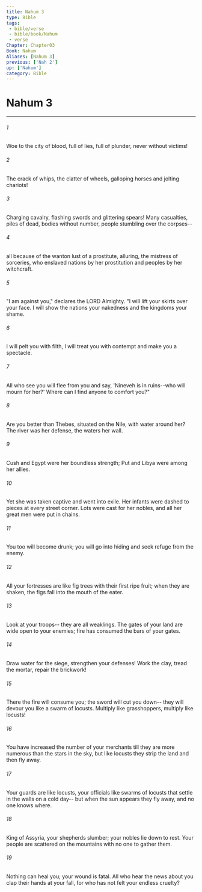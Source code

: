 ```yaml
---
title: Nahum 3
type: Bible
tags:
 - bible/verse
 - bible/book/Nahum
 - verse
Chapter: Chapter03
Book: Nahum
Aliases: [Nahum 3]
previous: ['Nah 2']
up: ['Nahum']
category: Bible
---
```

# Nahum 3

***


###### 1 
Woe to the city of blood, full of lies, full of plunder, never without victims! 

###### 2 
The crack of whips, the clatter of wheels, galloping horses and jolting chariots! 

###### 3 
Charging cavalry, flashing swords and glittering spears! Many casualties, piles of dead, bodies without number, people stumbling over the corpses-- 

###### 4 
all because of the wanton lust of a prostitute, alluring, the mistress of sorceries, who enslaved nations by her prostitution and peoples by her witchcraft. 

###### 5 
"I am against you," declares the LORD Almighty. "I will lift your skirts over your face. I will show the nations your nakedness and the kingdoms your shame. 

###### 6 
I will pelt you with filth, I will treat you with contempt and make you a spectacle. 

###### 7 
All who see you will flee from you and say, 'Nineveh is in ruins--who will mourn for her?' Where can I find anyone to comfort you?" 

###### 8 
Are you better than Thebes, situated on the Nile, with water around her? The river was her defense, the waters her wall. 

###### 9 
Cush and Egypt were her boundless strength; Put and Libya were among her allies. 

###### 10 
Yet she was taken captive and went into exile. Her infants were dashed to pieces at every street corner. Lots were cast for her nobles, and all her great men were put in chains. 

###### 11 
You too will become drunk; you will go into hiding and seek refuge from the enemy. 

###### 12 
All your fortresses are like fig trees with their first ripe fruit; when they are shaken, the figs fall into the mouth of the eater. 

###### 13 
Look at your troops-- they are all weaklings. The gates of your land are wide open to your enemies; fire has consumed the bars of your gates. 

###### 14 
Draw water for the siege, strengthen your defenses! Work the clay, tread the mortar, repair the brickwork! 

###### 15 
There the fire will consume you; the sword will cut you down-- they will devour you like a swarm of locusts. Multiply like grasshoppers, multiply like locusts! 

###### 16 
You have increased the number of your merchants till they are more numerous than the stars in the sky, but like locusts they strip the land and then fly away. 

###### 17 
Your guards are like locusts, your officials like swarms of locusts that settle in the walls on a cold day-- but when the sun appears they fly away, and no one knows where. 

###### 18 
King of Assyria, your shepherds slumber; your nobles lie down to rest. Your people are scattered on the mountains with no one to gather them. 

###### 19 
Nothing can heal you; your wound is fatal. All who hear the news about you clap their hands at your fall, for who has not felt your endless cruelty? 
